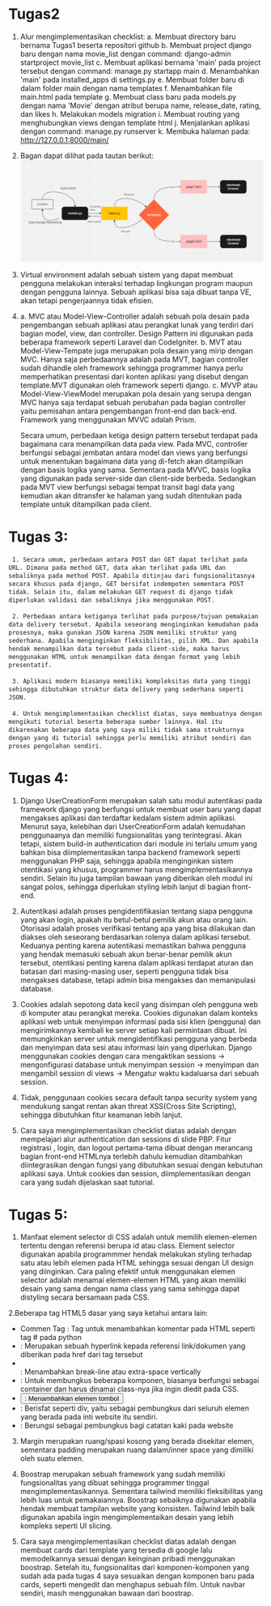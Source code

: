 # Tugas2
 1. Alur mengimplementasikan checklist:
    a. Membuat directory baru bernama Tugas1 beserta repositori github
    b. Membuat project django baru dengan nama movie_list dengan command: django-admin startproject movie_list
    c. Membuat aplikasi bernama 'main' pada project tersebut dengan command: manage.py startapp main
    d. Menambahkan 'main' pada installed_apps di settings.py
    e. Membuat folder baru di dalam folder main dengan nama templates
    f. Menambahkan file main.html pada template 
    g. Membuat class baru pada models.py dengan nama 'Movie' dengan atribut berupa name, release_date, rating, dan likes
    h. Melakukan models migration 
    i. Membuat routing yang menghubungkan views dengan template html
    j. Menjalankan aplikasi dengan command: manage.py runserver
    k. Membuka halaman pada: http://127.0.0.1:8000/main/

2. Bagan dapat dilihat pada tautan berikut: ![Alt text](image.png)

3. Virtual environment adalah sebuah sistem yang dapat membuat pengguna melakukan interaksi terhadap lingkungan program maupun dengan pengguna lainnya. Sebuah aplikasi bisa saja dibuat tanpa VE, akan tetapi pengerjaannya tidak efisien.

4. 
    a. MVC atau Model-View-Controller adalah sebuah pola desain pada pengembangan sebuah aplikasi atau perangkat lunak yang terdiri dari bagian model, view, dan controller. Design Pattern ini digunakan pada beberapa framework seperti Laravel dan CodeIgniter. 
    b. MVT atau Model-View-Tempate juga merupakan pola desain yang mirip dengan MVC. Hanya saja perbedaannya adalah pada MVT, bagian controller sudah dihandle oleh framework sehingga programmer hanya perlu memperhatikan presentasi dari konten aplikasi yang disebut dengan template.MVT digunakan oleh framework seperti django.
    c. MVVP atau Model-View-ViewModel merupakan pola desain yang serupa dengan MVC hanya saja terdapat sebuah perubahan pada bagian controller yaitu pemisahan antara pengembangan front-end dan back-end. Framework yang menggunakan MVVC adalah Prism.

    Secara umum, perbedaan ketiga design pattern tersebut terdapat pada bagaimana cara menampilkan data pada view. Pada MVC, controller berfungsi sebagai jembatan antara model dan views yang berfungsi untuk menentukan bagaimana data yang di-fetch akan ditampilkan dengan basis logika yang sama. Sementara pada MVVC, basis logika yang digunakan pada server-side dan client-side berbeda. Sedangkan pada MVT view berfungsi sebagai tempat transit bagi data yang kemudian akan ditransfer ke halaman yang sudah ditentukan pada template untuk ditampilkan pada client.

# Tugas 3:
     
     1. Secara umum, perbedaan antara POST dan GET dapat terlihat pada URL. Dimana pada method GET, data akan terlihat pada URL dan sebaliknya pada method POST. Apabila ditinjau dari fungsionalitasnya secara khusus pada django, GET bersifat indempoten sementara POST tidak. Selain itu, dalam melakukan GET request di django tidak diperlukan validasi dan sebaliknya jika menggunakan POST.

     2. Perbedaan antara ketiganya terlihat pada purpose/tujuan pemakaian data delivery tersebut. Apabila seseorang menginginkan kemudahan pada prosesnya, maka gunakan JSON karena JSON memiliki struktur yang sederhana. Apabila menginginkan fleksibilitas, pilih XML. Dan apabila hendak menampilkan data tersebut pada client-side, maka harus menggunakan HTML untuk menampilkan data dengan format yang lebih presentatif.

     3. Aplikasi modern biasanya memiliki kompleksitas data yang tinggi sehingga dibutuhkan struktur data delivery yang sederhana seperti JSON.

     4. Untuk mengimplementasikan checklist diatas, saya membuatnya dengan mengikuti tutorial beserta beberapa sumber lainnya. Hal itu dikarenakan beberapa data yang saya miliki tidak sama strukturnya dengan yang di tutorial sehingga perlu memiliki atribut sendiri dan proses pengolahan sendiri.

# Tugas 4:

1. Django UserCreationForm merupakan salah satu modul autentikasi pada framework django yang berfungsi untuk membuat user baru yang dapat mengakses aplikasi dan terdaftar kedalam sistem admin aplikasi. Menurut saya, kelebihan dari UserCreationForm adalah kemudahan penggunaanya dan memiliki fungsionalitas yang terintegrasi. Akan tetapi, sistem build-in authentication dari module ini terlalu umum yang bahkan bisa diimplementasikan tanpa backend framework seperti menggunakan PHP saja, sehingga apabila menginginkan sistem otentikasi yang khusus, programmer harus mengimplementasikannya sendiri. Selain itu juga tampilan bawaan yang diberikan oleh modul ini sangat polos, sehingga diperlukan styling lebih lanjut di bagian front-end.

2. Autentikasi adalah proses pengidentifikasian tentang siapa pengguna yang akan login, apakah itu betul-betul pemilik akun atau orang lain. Otorisasi adalah proses verifikasi tentang apa yang bisa dilakukan dan diakses oleh seseorang berdasarkan rolenya dalam aplikasi tersebut. Keduanya penting karena autentikasi memastikan bahwa pengguna yang hendak memasuki sebuah akun benar-benar pemilik akun tersebut, otentikasi penting karena dalam aplikasi terdapat aturan dan batasan dari masing-masing user, seperti pengguna tidak bisa mengakses database, tetapi admin bisa mengakses dan memanipulasi database.

3. Cookies adalah sepotong data kecil yang disimpan oleh pengguna web di komputer atau perangkat mereka. Cookies digunakan dalam konteks aplikasi web untuk menyimpan informasi pada sisi klien (pengguna) dan mengirimkannya kembali ke server setiap kali permintaan dibuat. Ini memungkinkan server untuk mengidentifikasi pengguna yang berbeda dan menyimpan data sesi atau informasi lain yang diperlukan. Django menggunakan cookies dengan cara mengaktikan sessions -> mengonfigurasi database untuk menyimpan session -> menyimpan dan mengambil session di views -> Mengatur waktu kadaluarsa dari sebuah session.

4. Tidak, penggunaan cookies secara default tanpa security system yang mendukung sangat rentan akan threat XSS(Cross Site Scripting), sehingga dibutuhkan fitur keamanan lebih lanjut.

5. Cara saya mengimplementasikan checklist diatas adalah dengan mempelajari alur authentication dan sessions di slide PBP. Fitur registrasi , login, dan logout pertama-tama dibuat dengan merancang bagian front-end HTMLnya terlebih dahulu kemudian ditambahkan diintegrasikan dengan fungsi yang dibutuhkan sesuai dengan kebutuhan aplikasi saya. Untuk cookies dan session, diimplementasikan dengan cara yang sudah dijelaskan saat tutorial.

# Tugas 5:

1. Manfaat element selector di CSS adalah untuk memilih elemen-elemen tertentu dengan referensi berupa id atau class. Element selector digunakan apabila programmmer hendak melakukan styling terhadap satu atau lebih elemen pada HTML sehingga sesuai dengan UI design yang diinginkan. Cara paling efektif untuk menggunakan elemen selector adalah menamai elemen-elemen HTML yang akan memiliki desain yang sama dengan nama class yang sama sehingga dapat distyling secara bersamaan pada CSS.

2.Beberapa tag HTML5 dasar yang saya ketahui antara lain:
- Commen Tag : Tag untuk menambahkan komentar pada HTML seperti tag # pada python
- <a>: Merupakan sebuah hyperlink kepada referensi link/dokumen yang diberikan pada href dari tag tersebut
- <br>: Menambahkan break-line atau extra-space vertically
- <div>: Untuk membungkus beberapa komponen, biasanya berfungsi sebagai container dan harus dinamai class-nya jika ingin diedit pada CSS.
- <button>: Menambahkan elemen tombol
- <body>: Berisfat seperti div, yaitu sebagai pembungkus dari seluruh elemen yang berada pada inti website itu sendiri.
- <footer>: Berungsi sebagai pembungkus bagi catatan kaki pada website

3. Margin merupakan ruang/spasi kosong yang berada disekitar elemen, sementara padding merupakan ruang dalam/inner space yang dimiliki oleh suatu elemen.

4. Boostrap merupakan sebuah framework yang sudah memiliki fungsionalitas yang dibuat sehingga programmer tinggal mengimplementasikannya. Sementara tailwind memiliki fleksibilitas yang lebih luas untuk pemakaiannya. Boostrap sebaiknya digunakan apabila hendak membuat tampilan website yang konsisten. Tailwind lebih baik digunakan apabila ingin mengimplementaikan desain yang lebih kompleks seperti UI slicing.

5. Cara saya mengimplementasikan checklist diatas adalah dengan membuat cards dari template yang tersedia di google lalu memodelkannya sesuai dengan keinginan pribadi menggunakan boostrap. Setelah itu, fungsionalitas dari komponen-komponen yang sudah ada pada tugas 4 saya sesuaikan dengan komponen baru pada cards, seperti mengedit dan menghapus sebuah film. Untuk navbar sendiri, masih menggunakan bawaan dari boostrap.


